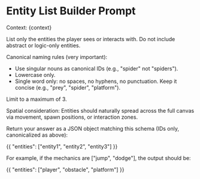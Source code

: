 # Entity List Builder Prompt

Context:
{context}

List only the entities the player sees or interacts with.
Do not include abstract or logic-only entities.

Canonical naming rules (very important):
- Use singular nouns as canonical IDs (e.g., "spider" not "spiders").
- Lowercase only.
- Single word only: no spaces, no hyphens, no punctuation. Keep it concise (e.g., "prey", "spider", "platform").

Limit to a maximum of 3.

Spatial consideration: Entities should naturally spread across the full canvas via movement, spawn positions, or interaction zones.

Return your answer as a JSON object matching this schema (IDs only, canonicalized as above):

{{
  "entities": ["entity1", "entity2", "entity3"]
}}

For example, if the mechanics are ["jump", "dodge"], the output should be:

{{
  "entities": ["player", "obstacle", "platform"]
}}